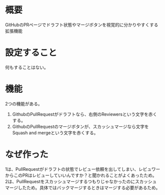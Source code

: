 # 概要

GitHubのPRページでドラフト状態やマージボタンを視覚的に分かりやすくする拡張機能

# 設定すること

何もすることはない。

# 機能

2つの機能がある。

1. GithubのPullRequestがドラフトなら、右側のReviewersという文字を赤くする。
2. GithubのPullRequestのマージボタンが、スカッシュマージなら文字をSquash and mergeという文字を赤くする。

# なぜ作った

1は、PullRequestがドラフトの状態でレビュー依頼を出してしまい、レビュワーからこのPRはレビューしていいんですか？と聞かれることがよくあったため。
2は、PullRequestをスカッシュマージするつもりじゃなかったのにスカッシュマージしたため。具体ではバックマージするときはマージする必要があるため。